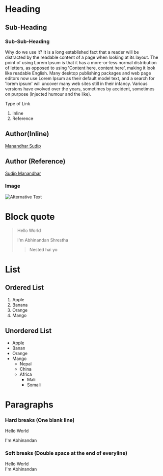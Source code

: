 # Heading

## Sub-Heading

### Sub-Sub-Heading


Why do we use it?
It is a long established fact that a reader will be distracted by the readable content of a page when looking at its layout. The point of using Lorem Ipsum is that it has a more-or-less normal distribution of letters, as opposed to using 'Content here, content here', making it look like readable English. Many desktop publishing packages and web page editors now use Lorem Ipsum as their default model text, and a search for 'lorem ipsum' will uncover many web sites still in their infancy. Various versions have evolved over the years, sometimes by accident, sometimes on purpose (injected humour and the like).

Type of Link
1. Inline
2. Reference


## Author(Inline)
[Manandhar Sudip](https://manandharsudip4.com.np/)


## Author (Reference)
[Sudip Manandhar][MSkowebsite]


[MSkowebsite]: https://manandharsudip4.com.np/


### Image
![Alternative Text](https://manandharsudip4.com.np/public/uploads/cp/cp20211206041519am.png)


# Block quote
> Hello World
> 
> I'm Abhinandan Shrestha
> > Nested hai yo


# List
## Ordered List

1. Apple
2. Banana
3. Orange
4. Mango


## Unordered List

* Apple
* Banan
* Orange
* Mango
  * Nepal
  * China
  * Africa
    * Mali
    * Somali

# Paragraphs
### Hard breaks (One blank line)
Hello World

I'm Abhinandan

### Soft breaks (Double space at the end of everyline)
Hello World  
I'm Abhinandan
